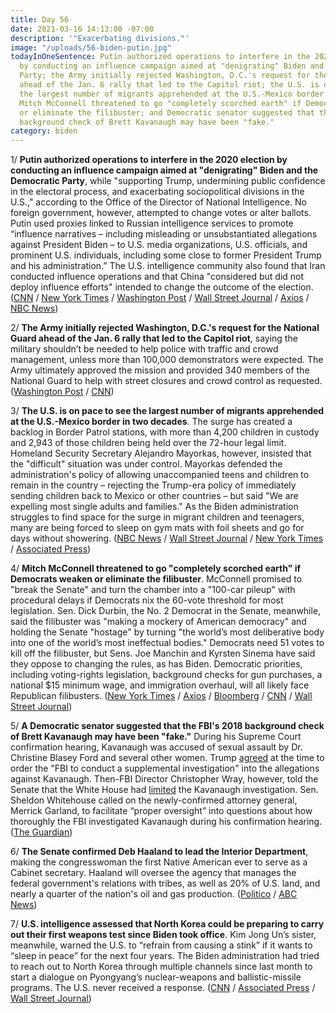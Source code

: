 ```yaml
---
title: Day 56
date: 2021-03-16 14:13:00 -07:00
description: '"Exacerbating divisions."'
image: "/uploads/56-biden-putin.jpg"
todayInOneSentence: Putin authorized operations to interfere in the 2020 election
  by conducting an influence campaign aimed at "denigrating" Biden and the Democratic
  Party; the Army initially rejected Washington, D.C.'s request for the National Guard
  ahead of the Jan. 6 rally that led to the Capitol riot; the U.S. is on pace to see
  the largest number of migrants apprehended at the U.S.-Mexico border in two decades;
  Mitch McConnell threatened to go "completely scorched earth" if Democrats weaken
  or eliminate the filibuster; and Democratic senator suggested that the FBI's 2018
  background check of Brett Kavanaugh may have been "fake."
category: biden
---
```


1/ **Putin authorized operations to interfere in the 2020 election by conducting an influence campaign aimed at "denigrating" Biden and the Democratic Party**, while "supporting Trump, undermining public confidence in the electoral process, and exacerbating sociopolitical divisions in the U.S.," according to the Office of the Director of National Intelligence. No foreign government, however, attempted to change votes or alter ballots. Putin used proxies linked to Russian intelligence services to promote “influence narratives – including misleading or unsubstantiated allegations against President Biden – to U.S. media organizations, U.S. officials, and prominent U.S. individuals, including some close to former President Trump and his administration.” The U.S. intelligence community also found that Iran conducted influence operations and that China "considered but did not deploy influence efforts" intended to change the outcome of the election. ([CNN](https://www.cnn.com/2021/03/16/politics/us-election-intel-report/index.html) / [New York Times](https://www.nytimes.com/live/2021/03/16/us/biden-news-today/putin-authorized-extensive-election-influence-campaign-intelligence-report-says) / [Washington Post](https://www.washingtonpost.com/national-security/intelligence-assessment-2020-election-russia-iran/2021/03/16/a2650478-8662-11eb-bfdf-4d36dab83a6d_story.html) / [Wall Street Journal](https://www.wsj.com/articles/putin-authorized-influence-operations-to-hurt-bidens-2020-candidacy-report-says-11615918958) / [Axios](https://www.axios.com/2020-election-interference-russia-china-iran-b8c620c0-49a6-4031-afec-e3ab3303f5a3.html) / [NBC News](https://www.nbcnews.com/politics/national-security/u-s-intel-agencies-say-russia-tried-help-trump-china-n1261234))

2/ **The Army initially rejected Washington, D.C.'s request for the National Guard ahead of the Jan. 6 rally that led to the Capitol riot**, saying the military shouldn’t be needed to help police with traffic and crowd management, unless more than 100,000 demonstrators were expected. The Army ultimately approved the mission and provided 340 members of the National Guard to help with street closures and crowd control as requested. ([Washington Post](https://www.washingtonpost.com/national-security/capitol-riot-dc-national-guard-memo/2021/03/16/80949750-82de-11eb-bb5a-ad9a91faa4ef_story.html) / [CNN](https://www.cnn.com/2021/03/16/politics/army-dc-request-national-guard-january-6/))

3/ **The U.S. is on pace to see the largest number of migrants apprehended at the U.S.-Mexico border in two decades**. The surge has created a backlog in Border Patrol stations, with more than 4,200 children in custody and 2,943 of those children being held over the 72-hour legal limit. Homeland Security Secretary Alejandro Mayorkas, however, insisted that the "difficult" situation was under control.  Mayorkas defended the administration's policy of allowing unaccompanied teens and children to remain in the country – rejecting the Trump-era policy of immediately sending children back to Mexico or other countries – but said "We are expelling most single adults and families." As the Biden administration struggles to find space for the surge in migrant children and teenagers, many are being forced to sleep on gym mats with foil sheets and go for days without showering. ([NBC News](https://www.nbcnews.com/politics/immigration/southwest-border-crossings-pace-highest-levels-20-years-biden-admin-n1261192) / [Wall Street Journal](https://www.wsj.com/articles/illegal-border-crossings-near-two-decade-high-mayorkas-says-11615910892) / [New York Times](https://www.nytimes.com/2021/03/15/us/border-migrant-children-texas.html) / [Associated Press](https://apnews.com/article/alejandro-mayorkas-defends-us-border-surge-handling-22d6c52cf738be791572474ee63843f4))

4/ **Mitch McConnell threatened to go "completely scorched earth" if Democrats weaken or eliminate the filibuster**. McConnell promised to "break the Senate" and turn the chamber into a "100-car pileup" with procedural delays if Democrats nix the 60-vote threshold for most legislation. Sen. Dick Durbin, the No. 2 Democrat in the Senate, meanwhile, said the filibuster was "making a mockery of American democracy" and holding the Senate "hostage" by turning "the world’s most deliberative body into one of the world’s most ineffectual bodies." Democrats need 51 votes to kill off the filibuster, but Sens. Joe Manchin and Kyrsten Sinema have said they oppose to changing the rules, as has Biden. Democratic priorities, including voting-rights legislation, background checks for gun purchases, a national $15 minimum wage, and immigration overhaul, will all likely face Republican filibusters. ([New York Times](https://www.nytimes.com/2021/03/16/us/politics/mcconnell-warns-of-scorched-earth-senate-if-democrats-change-filibuster-rules.html) / [Axios](https://www.axios.com/filibuster-senate-abolish-manchin-sinema-mcconnell-0eb3aed7-02e2-4443-8d77-fa3335e3bd61.html) / [Bloomberg](https://www.bloomberg.com/news/articles/2021-03-16/mcconnell-warns-gop-will-retaliate-if-democrats-end-filibuster?sref=MIBMEEoj) / [CNN](https://www.cnn.com/2021/03/16/politics/mitch-mcconnell-filibuster-comments/index.html) / [Wall Street Journal](https://www.wsj.com/articles/mcconnell-threatens-pileup-if-democrats-change-filibuster-rules-11615908931))

5/ **A Democratic senator suggested that the FBI's 2018 background check of Brett Kavanaugh may have been "fake."** During his Supreme Court confirmation hearing, Kavanaugh was accused of sexual assault by Dr. Christine Blasey Ford and several other women. Trump [agreed](https://whatthefuckjusthappenedtoday.com/2018/09/28/day-617/#2-trump-agreed-to-order-the-fbi-to-i) at the time to order the "FBI to conduct a supplemental investigation" into the allegations against Kavanaugh. Then-FBI Director Christopher Wray, however, told the Senate that the White House had [limited](https://whatthefuckjusthappenedtoday.com/2018/10/10/day-629/#fbi-director-christopher-wray-told-t) the Kavanaugh investigation. Sen. Sheldon Whitehouse called on the newly-confirmed attorney general, Merrick Garland, to facilitate “proper oversight” into questions about how thoroughly the FBI investigated Kavanaugh during his confirmation hearing. ([The Guardian](https://www.theguardian.com/us-news/2021/mar/16/fbi-brett-kavanaugh-background-check-fake))

6/ **The Senate confirmed Deb Haaland to lead the Interior Department**, making the congresswoman the first Native American ever to serve as a Cabinet secretary. Haaland will oversee the agency that manages the federal government's relations with tribes, as well as 20% of U.S. land, and nearly a quarter of the nation's oil and gas production. ([Politico](https://www.politico.com/news/2021/03/15/deb-haaland-first-native-american-presidential-cabinet-476165) / [ABC News](https://abcnews.go.com/Politics/rep-deb-haaland-poised-make-history-native-american/story?id=76463810))

7/ **U.S. intelligence assessed that North Korea could be preparing to carry out their first weapons test since Biden took office**. Kim Jong Un’s sister, meanwhile, warned the U.S. to “refrain from causing a stink” if it wants to “sleep in peace” for the next four years. The Biden administration had tried to reach out to North Korea through multiple channels since last month to start a dialogue on Pyongyang’s nuclear-weapons and ballistic-missile programs. The U.S. never received a response. ([CNN](https://www.cnn.com/2021/03/16/politics/us-north-korea-assessment/) / [Associated Press](https://apnews.com/article/north-korea-kim-yo-jong-message-to-us-9ace712d14a96bfbe180e666e0d20612) / [Wall Street Journal](https://www.wsj.com/articles/kim-jong-uns-sister-warns-u-s-not-to-cause-a-stink-with-north-korea-11615901802))